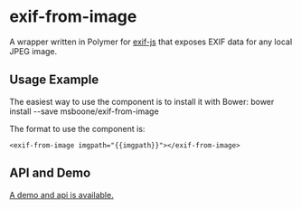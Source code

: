 # exif-from-image

A wrapper written in Polymer for [exif-js](https://github.com/exif-js/exif-js) that exposes EXIF data for any local
JPEG image.


## Usage Example
The easiest way to use the component is to install it with Bower:
bower install --save msboone/exif-from-image

The format to use the component is:
```
<exif-from-image imgpath="{{imgpath}}"></exif-from-image>
```

## API and Demo
[A demo and api is available.](http://msboone.github.io/exif-from-image)
